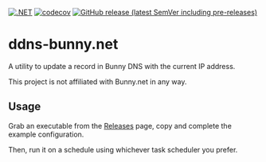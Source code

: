 [![.NET](https://github.com/prplecake/ddns-bunny.net/actions/workflows/dotnet.yml/badge.svg)](https://github.com/prplecake/ddns-bunny.net/actions/workflows/dotnet.yml)
[![codecov](https://codecov.io/gh/prplecake/ddns-bunny.net/graph/badge.svg?token=YGCvx1G8e9)](https://codecov.io/gh/prplecake/ddns-bunny.net)
[![GitHub release (latest SemVer including pre-releases)](https://img.shields.io/github/v/release/prplecake/ddns-bunny.net?include_prereleases)](https://github.com/prplecake/ddns-bunny.net/releases/latest)

# ddns-bunny.net

A utility to update a record in Bunny DNS with the current IP address.

This project is not affiliated with Bunny.net in any way.

## Usage

Grab an executable from the [Releases][releases] page, copy and complete the
example configuration.

[releases]:https://github.com/prplecake/ddns-bunny.net/releases

Then, run it on a schedule using whichever task scheduler you prefer.
